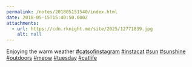 ```yaml
---
permalink: /notes/201805151540/index.html
date: 2018-05-15T15:40:50.000Z
attachments:
  - url: https://cdn.rknight.me/site/2025/12771839.jpg
    alt: null
---
```


Enjoying the warm weather <a href="https://pixelfed.social/discover/tags/catsofinstagram?src=hash" title="#catsofinstagram" class="u-url hashtag" rel="external nofollow noopener">#catsofinstagram</a> <a href="https://pixelfed.social/discover/tags/instacat?src=hash" title="#instacat" class="u-url hashtag" rel="external nofollow noopener">#instacat</a> <a href="https://pixelfed.social/discover/tags/sun?src=hash" title="#sun" class="u-url hashtag" rel="external nofollow noopener">#sun</a> <a href="https://pixelfed.social/discover/tags/sunshine?src=hash" title="#sunshine" class="u-url hashtag" rel="external nofollow noopener">#sunshine</a> <a href="https://pixelfed.social/discover/tags/outdoors?src=hash" title="#outdoors" class="u-url hashtag" rel="external nofollow noopener">#outdoors</a> <a href="https://pixelfed.social/discover/tags/meow?src=hash" title="#meow" class="u-url hashtag" rel="external nofollow noopener">#meow</a> <a href="https://pixelfed.social/discover/tags/tuesday?src=hash" title="#tuesday" class="u-url hashtag" rel="external nofollow noopener">#tuesday</a> <a href="https://pixelfed.social/discover/tags/catlife?src=hash" title="#catlife" class="u-url hashtag" rel="external nofollow noopener">#catlife</a>
